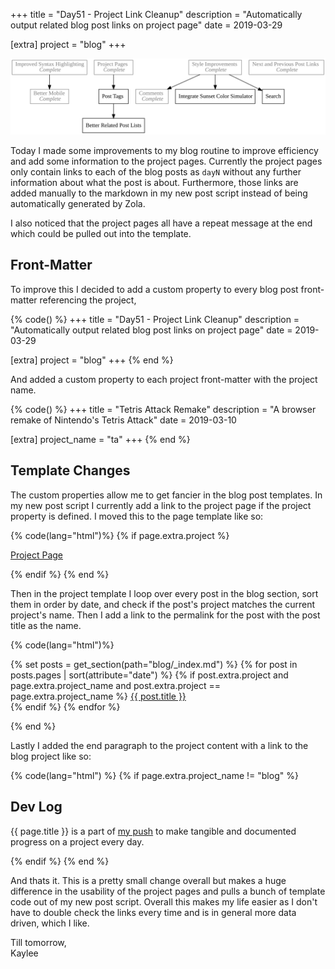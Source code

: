 +++
title = "Day51 - Project Link Cleanup"
description = "Automatically output related blog post links on project page"
date = 2019-03-29

[extra]
project = "blog"
+++

![Todo](./todo.svg)

Today I made some improvements to my blog routine to improve efficiency and add
some information to the project pages. Currently the project pages only contain
links to each of the blog posts as `dayN` without any further information about
what the post is about. Furthermore, those links are added manually to the
markdown in my new post script instead of being automatically generated by Zola.

I also noticed that the project pages all have a repeat message at the end which
could be pulled out into the template.

## Front-Matter

To improve this I decided to add a custom property to every blog post
front-matter referencing the project,

{% code() %}
+++
title = "Day51 - Project Link Cleanup"
description = "Automatically output related blog post links on project page"
date = 2019-03-29

[extra]
project = "blog"
+++
{% end %}

And added a custom property to each project front-matter with the project name.

{% code() %}
+++
title = "Tetris Attack Remake"
description = "A browser remake of Nintendo's Tetris Attack"
date = 2019-03-10

[extra]
project_name = "ta"
+++
{% end %}

## Template Changes

The custom properties allow me to get fancier in the blog post templates. In my
new post script I currently add a link to the project page if the project
property is defined. I moved this to the page template like so:

{% code(lang="html")%}
  {% if page.extra.project %}
  <p>
    <a href="../../projects/{{ page.extra.project }}/">Project Page</a>
  </p>
  {% endif %}
{% end %}

Then in the project template I loop over every post in the blog section, sort
them in order by date, and check if the post's project matches the current
project's name. Then I add a link to the permalink for the post with the post
title as the name.

{% code(lang="html")%}
<p>
  {% set posts = get_section(path="blog/_index.md") %}
  {% for post in posts.pages | sort(attribute="date") %}
    {% if post.extra.project and
          page.extra.project_name and
          post.extra.project == page.extra.project_name %}
      <a href="{{ post.permalink }}">{{ post.title }}</a>
      <br>
    {% endif %}
  {% endfor %}
</p>
{% end %}

Lastly I added the end paragraph to the project content with a link to the blog
project like so:

{% code(lang="html") %}
{% if page.extra.project_name != "blog" %}
  <h2>Dev Log</h2>
  <p>
    {{ page.title }} is a part of <a href="https://kaylees.dev/projects/blog/">my push</a> to make
    tangible and documented progress on a project every day.
  </p>
{% endif %}
{% end %}

And thats it. This is a pretty small change overall but makes a huge difference
in the usability of the project pages and pulls a bunch of template code out of
my new post script. Overall this makes my life easier as I don't have to double check the links every time and is in general more data driven, which I like.

Till tomorrow,  
Kaylee
